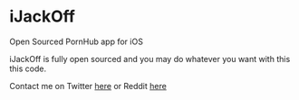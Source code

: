 # iJackOff
Open Sourced PornHub app for iOS

iJackOff is fully open sourced and you may do whatever you want with this this code.

Contact me on Twitter [here](https://twitter.com/BLINGSTA69) or Reddit [here](https://www.reddit.com/user/BLINGSTA69/)

